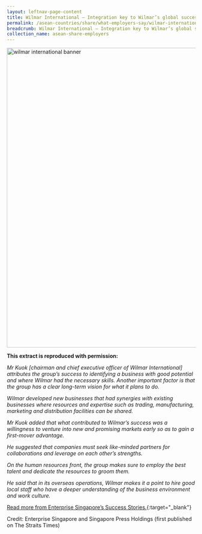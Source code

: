 ```yaml
---
layout: leftnav-page-content
title: Wilmar International – Integration key to Wilmar’s global success
permalink: /asean-countries/share/what-employers-say/wilmar-international/
breadcrumb: Wilmar International – Integration key to Wilmar’s global success
collection_name: asean-share-employers
---
```


<img src="\images\asean-employers\wilmar-international.jpg" alt="wilmar international banner" style="width:800px;" />

**This extract is reproduced with permission:**

*Mr Kuok [chairman and chief executive officer of Wilmar International] attributes the group’s success to identifying a business with good potential and where Wilmar had the necessary skills. Another important factor is that the group has a clear long-term vision for what it plans to do.*

*Wilmar developed new businesses that had synergies with existing businesses where resources and expertise such as trading, manufacturing, marketing and distribution facilities can be shared.*

*Mr Kuok added that what contributed to Wilmar’s success was a willingness to venture into new and promising markets early so as to gain a first-mover advantage.*

*He suggested that companies must seek like-minded partners for collaborations and leverage on each other’s strengths.*

*On the human resources front, the group makes sure to employ the best talent and dedicate the resources to groom them.*

*He said that in its overseas operations, Wilmar makes it a point to hire good local staff who have a deeper understanding of the business environment and work culture.*

[Read more from Enterprise Singapore’s Success Stories.](https://ie.enterprisesg.gov.sg/Content-Store/Success-Stories/Integration-key-to-Wilmars-global-success){:target="_blank"}

Credit: Enterprise Singapore and Singapore Press Holdings (first published on The Straits Times)